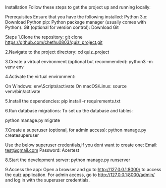 Installation
Follow these steps to get the project up and running locally:

Prerequisites
Ensure that you have the following installed:
   Python 3.x: Download Python
   pip: Python package manager (usually comes with Python).
   Git (optional for version control): Download Git

Steps
1.Clone the repository:
  git clone https://github.com/chethu0803/quiz_project.git

2.Navigate to the project directory:
  cd quiz_project

3.Create a virtual environment (optional but recommended):
  python3 -m venv env

4.Activate the virtual environment:

On Windows:
  env\Scripts\activate
On macOS/Linux:
  source venv/bin/activate

5.Install the dependencies:
  pip install -r requirements.txt

6.Run database migrations:
To set up the database and tables:

  python manage.py migrate

7.Create a superuser (optional, for admin access):
  python manage.py createsuperuser

Use the below superuser credentials,if you dont want to create one:
  Email: test@gmail.com
  Password: Acertest

8.Start the development server:
  python manage.py runserver

9.Access the app: Open a browser and go to http://127.0.0.1:8000/ to access the quiz application.
For admin access, go to http://127.0.0.1:8000/admin/ and log in with the superuser credentials.








